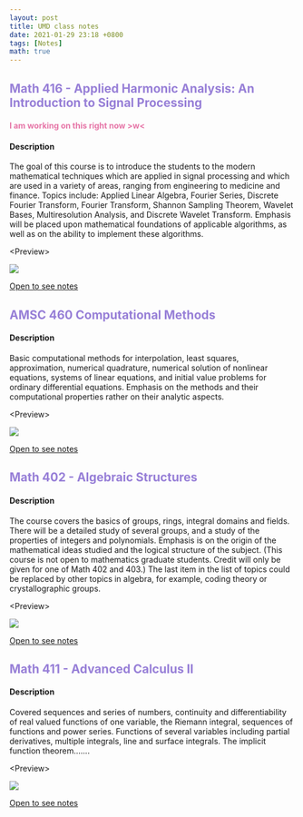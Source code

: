 ```yaml
---
layout: post
title: UMD class notes
date: 2021-01-29 23:18 +0800
tags: [Notes]
math: true
---
```


<!-- Global site tag (gtag.js) - Google Analytics -->
  <script async src="https://www.googletagmanager.com/gtag/js?id=G-TG0XJZG53F"></script>
  <script>
    window.dataLayer = window.dataLayer || [];
    function gtag(){dataLayer.push(arguments);}
    gtag('js', new Date());

    gtag('config', 'G-TG0XJZG53F');
  </script>


  ## <font color= 977FD7> Math 416 - Applied Harmonic Analysis: An Introduction to Signal Processing</font>

  #### <font color= E675A7> I am working on this right now \>w\<</font>

  #### Description
  The goal of this course is to introduce the students to the modern mathematical techniques which are applied in signal processing and which are used in a variety of areas, ranging from engineering to medicine and finance. Topics include: Applied Linear Algebra, Fourier Series, Discrete Fourier Transform, Fourier Transform, Shannon Sampling Theorem, Wavelet Bases, Multiresolution Analysis, and Discrete Wavelet Transform. Emphasis will be placed upon mathematical foundations of applicable algorithms, as well as on the ability to implement these algorithms.

  \<Preview>

  <img src="{{ '/docs/MATH416preview.png' | relative_url }}">

  <a href="/mathnotes/docs/MATH416.pdf">Open to see notes</a>



## <font color= 977FD7> AMSC 460 Computational Methods</font>

#### Description
Basic computational methods for interpolation, least squares, approximation, numerical quadrature, numerical solution of nonlinear equations, systems of linear equations, and initial value problems for ordinary differential equations. Emphasis on the methods and their computational properties rather on their analytic aspects.

\<Preview>

<img src="{{ '/docs/AMSC460preview.png' | relative_url }}">

<a href="/mathnotes/docs/AMSC460.pdf">Open to see notes</a>

## <font color= 977FD7> Math 402 - Algebraic Structures</font>

#### Description
The course covers the basics of groups, rings, integral domains and fields. There will be a detailed study of several groups, and a study of the properties of integers and polynomials. Emphasis is on the origin of the mathematical ideas studied and the logical structure of the subject. (This course is not open to mathematics graduate students. Credit will only be given for one of Math 402 and 403.) The last item in the list of topics could be replaced by other topics in algebra, for example, coding theory or crystallographic groups.

\<Preview>

<img src="{{ '/docs/MATH402preview.png' | relative_url }}">

<a href="/mathnotes/docs/MATH402.pdf">Open to see notes</a>


## <font color= 977FD7> Math 411 - Advanced Calculus II</font>

#### Description
Covered sequences and series of numbers, continuity and differentiability of real valued functions of one variable, the Riemann integral, sequences of functions and power series. Functions of several variables including partial derivatives, multiple integrals, line and surface integrals. The implicit function theorem.......

\<Preview>

<img src="{{ '/docs/MATH411preview.png' | relative_url }}">

<a href="/mathnotes/docs/MATH411.pdf">Open to see notes</a>

